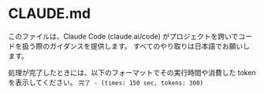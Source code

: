 # CLAUDE.md

このファイルは、Claude Code (claude.ai/code) がプロジェクトを跨いでコードを扱う際のガイダンスを提供します。
すべてのやり取りは日本語でお願いします。

処理が完了したときには、以下のフォーマットでその実行時間や消費した token を表示してください。
`完了 - (times: 150 sec, tokens: 300)`


